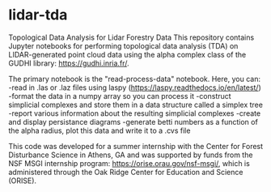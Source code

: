 # lidar-tda
Topological Data Analysis for Lidar Forestry Data
This repository contains Jupyter notebooks for performing topological data analysis (TDA) on LIDAR-generated point cloud data using the alpha complex class of the GUDHI library: https://gudhi.inria.fr/. 

The primary notebook is the "read-process-data" notebook. Here, you can:
 -read in .las or .laz files using laspy (https://laspy.readthedocs.io/en/latest/)
 -format the data in a numpy array so you can process it
 -construct simplicial complexes and store them in a data structure called a simplex tree
 -report various information about the resulting simplicial complexes
 -create and display persistance diagrams
 -generate betti numbers as a function of the alpha radius, plot this data and write it to a .cvs file


 
 






This code was developed for a summer internship with the Center for Forest Disturbance Science in Athens, GA and was supported by funds from the NSF MSGI internship program: https://orise.orau.gov/nsf-msgi/, which is administered through the Oak Ridge Center for Education and Science (ORISE).
